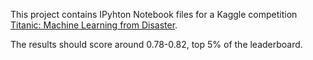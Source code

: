 This project contains IPyhton Notebook files for a Kaggle competition <a href="https://www.kaggle.com/c/titanic">Titanic: Machine Learning from Disaster</a>.

The results should score around 0.78-0.82, top 5% of the leaderboard.